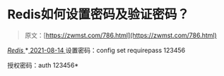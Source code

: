 <!--yml
category: 未分类
date: 0001-01-01 00:00:00
--->

# Redis如何设置密码及验证密码？

> 原文：[https://zwmst.com/786.html](https://zwmst.com/786.html)

   [ *Redis* ](https://zwmst.com/redis)*[ <time datetime="2021-08-14T08:09:38+08:00"> 2021-08-14 </time> ](https://zwmst.com/786.html)  设置密码：config set requirepass 123456

授权密码：auth 123456*